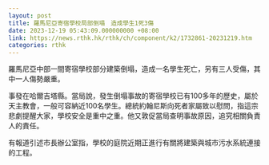```yaml
---
layout: post
title: 羅馬尼亞寄宿學校局部倒塌　造成學生1死3傷
date: 2023-12-19 05:43:09.000000000 +08:00
link: https://news.rthk.hk/rthk/ch/component/k2/1732861-20231219.htm
categories: rthk
---
```


羅馬尼亞中部一間寄宿學校部分建築倒塌，造成一名學生死亡，另有三人受傷，其中一人傷勢嚴重。

事發在哈爾吉塔縣。當局說，發生倒塌事故的寄宿學校已有100多年的歷史，屬於天主教會，一般可容納近100名學生。總統約翰尼斯向死者家屬致以慰問，指這宗悲劇提醒大家，學校安全是重中之重。他又敦促當局查明事故原因，追究相關負責人的責任。

有報道引述市長辦公室指，學校的庭院近期正進行有關將建築與城市污水系統連接的工程。
